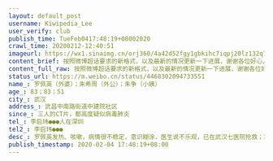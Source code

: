 ```yaml
---
layout: default_post
username: Kiwipedia_Lee
user_verify: club
publish_time: TueFeb0417:48:19+08002020
crawl_time: 20200212-12:40:51
imageurl: https://wx1.sinaimg.cn/orj360/4a42d52fgy1gbkihc7iqpj20lz132q7j.jpg,https://wx1.sinaimg.cn/orj360/4a42d52fgy1gbkihcbuovj20u01hcqd6.jpg,https://wx3.sinaimg.cn/orj360/4a42d52fgy1gbkihddul0j20u01szhdw.jpg
content_brief: 按照微博超话要求的新格式，以及最新的情况更新一下进展，谢谢各位好心人的帮助2月4日，在网上发求助帖之后，有当地社区工作人员联系我们，称正在联系医院，但是武汉的现实情况确实很困难，像我们这样求助的家庭太多了；也有热心网友帮助联系民间机构的检测机构，已经让小姨、外公去做了检测， ...全文
content_full_raw: 按照微博超话要求的新格式，以及最新的情况更新一下进展，谢谢各位好心人的帮助2月4日，在网上发求助帖之后，有当地社区工作人员联系我们，称正在联系医院，但是武汉的现实情况确实很困难，像我们这样求助的家庭太多了；也有热心网友帮助联系民间机构的检测机构，已经让小姨、外公去做了检测，这些爱心动作仍在进行中。【姓名】罗佩英（外婆）；朱希周（外公）；朱争（小姨）【年龄】83；83；51【所在城市】武汉【所在小区、社区】武昌中南路街道中建院社区【患病时间】三人的CT片，都高度疑似病毒肺炎【病情描述】罗佩英：发热、咳嗽，病情很不稳定，意识糊涂，医生说不乐观，已在武汉七医院抢救；2月1日在武汉第七医院CT结果都是高度疑似病毒性肺炎。2月2日半夜在做核酸检测，但是要三天后才能知道结果。2月3日晚间，病情恶化，在七医院抢救，仍在抢救中。朱希周，2月1日在武汉第七医院CT结果都是高度疑似病毒性肺炎，高烧持续不退。本身有老年痴呆、糖尿病等原有疾病，生活无法自理。由于第七医院2月3日也没有核酸试剂，也就没有办法在医院入住。2月4日通过爱心好友帮助联系民间机构的核酸检测，等待结果。朱争（小姨），是罗佩英和朱希周之女，和以上2人同住，由于连日照顾老人，身体较为虚弱，精神状态很差。2月3日晚上，小姨也CT诊断为疑似病毒性肺炎，还没有在七医院得到核酸检测，也没有救治。2月4日通过爱心好友帮助联系民间机构的核酸检测，等待结果。【联系方式】李启玮●●●人在深圳【其他紧急联系人】李启玮●●●
status_url: https://m.weibo.cn/status/4468302094733551
name_: 罗佩英（外婆）；朱希周（外公）；朱争（小姨）
age_: 83；83；51
city_: 武汉
address_: 武昌中南路街道中建院社区
since_: 三人的CT片，都高度疑似病毒肺炎
tel_: 李启玮●●●人在深圳
tel2_: 李启玮●●●
desc_: 罗佩英发热、咳嗽，病情很不稳定，意识糊涂，医生说不乐观，已在武汉七医院抢救；2月1日在武汉第七医院CT结果都是高度疑似病毒性肺炎。2月2日半夜在做核酸检测，但是要三天后才能知道结果。2月3日晚间，病情恶化，在七医院抢救，仍在抢救中。朱希周，2月1日在武汉第七医院CT结果都是高度疑似病毒性肺炎，高烧持续不退。本身有老年痴呆、糖尿病等原有疾病，生活无法自理。由于第七医院2月3日也没有核酸试剂，也就没有办法在医院入住。2月4日通过爱心好友帮助联系民间机构的核酸检测，等待结果。朱争（小姨），是罗佩英和朱希周之女，和以上2人同住，由于连日照顾老人，身体较为虚弱，精神状态很差。2月3日晚上，小姨也CT诊断为疑似病毒性肺炎，还没有在七医院得到核酸检测，也没有救治。2月4日通过爱心好友帮助联系民间机构的核酸检测，等待结果。
publish_timestamp: 2020-02-04 17:48:19+08:00
---
```

